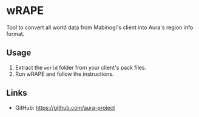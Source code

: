wRAPE
==============================

Tool to convert all world data from Mabinogi's client into Aura's region info format.

Usage
------------------------------
1. Extract the `world` folder from your client's pack files.
2. Run wRAPE and follow the instructions.

Links
------------------------------
* GitHub: https://github.com/aura-project

